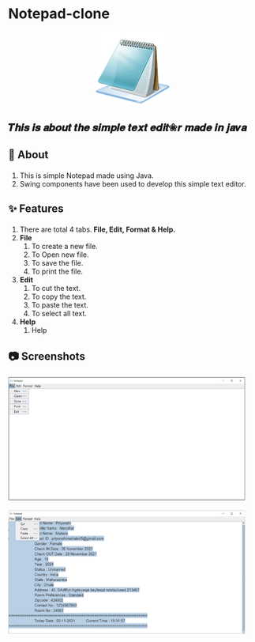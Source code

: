 # Notepad-clone
<html>
  <body>
    <div align="center">
      <img src="https://github.com/vivekPatil45/Notepad-clone/blob/main/Notepad/src/notepad/icon/notepad.png" alt="Notepad" height=150>
    </div>
    <!--p></p-->
    <h2>
    𝑻𝒉𝒊𝒔 𝒊𝒔 𝒂𝒃𝒐𝒖𝒕 𝒕𝒉𝒆 𝒔𝒊𝒎𝒑𝒍𝒆 𝒕𝒆𝒙𝒕 𝒆𝒅𝒊𝒕❀𝒓 𝒎𝒂𝒅𝒆 𝒊𝒏 𝒋𝒂𝒗𝒂</h2>
    <p>
    <h2><p> &#128204; About </h2></p>
    <ol>
      <li> This is simple Notepad made using Java. </li>
      <li> Swing components have been used to develop this simple text editor. </li>
    </ol>
    </p>
    <h2><p> &#10024; Features </h2></p>
    <ol>
      <li> There are total 4 tabs.<b> File, Edit, Format & Help. </b> </li>
      <li><b> File </b>
        <ol>
          <li> To create a new file. </li>
          <li> To Open new file.</li>
          <li> To save the file. </li>
          <li> To print the file. </li>
        </ol>
      </li>
      <li> <b> Edit </b>
        <ol>
          <li> To cut the text. </li>
          <li> To copy the text. </li>
          <li> To paste the text. </li>
          <li> To select all text. </li>
        </ol>
      </li>
      <li> <b> Help </b>
         <ol>
            <li> Help </li>
         </ol>
      </li>
    </ol>
    <h2><p> &#128247; Screenshots </h2></p>
    <div class="row">
      <img src="https://github.com/CODING-Enthusiast9857/Notepad/blob/main/Notepad.png" alt="Notepad" height=250 width=480>
      &nbsp;&nbsp;&nbsp;&nbsp;&nbsp;&nbsp;&nbsp;&nbsp;
      <img src="https://github.com/CODING-Enthusiast9857/Notepad/blob/main/Notepad1.png" alt="Notepad" height=250 width=480>
    </div>
  </body>
</html>
